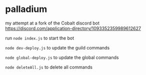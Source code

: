 # palladium
my attempt at a fork of the Cobalt discord bot
https://discord.com/application-directory/1093352359989612627

run `node index.js` to start the bot

`node dev-deploy.js` to update the guild commands

`node global-deploy.js` to update the global commands

`node deleteAll.js` to delete all commands
